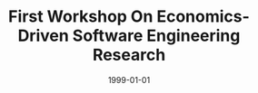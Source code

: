 ---
title: "First Workshop On Economics-Driven Software Engineering Research"
date: 1999-01-01
venue: "Proceedings of the 1999 International Conference on Software Engineering, ICSE' 99, Los Angeles, CA, USA, May 16-22, 1999"
paperurl: https://doi.org/10.1145/302405.302965
authors: "Kevin J Sullivan, David Notkin, Alfonso Fuggetta and John M Favaro"
---